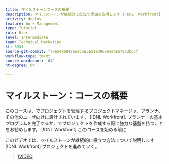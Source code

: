 ```yaml
---
title: マイルストーンコースの概要
description: マイルストーンが継続的に役立つ理由を説明します [!DNL  Workfront] プロジェクトを進めていく。
activity: deploy
feature: Work Management
type: Tutorial
role: User
level: Intermediate
team: Technical Marketing
kt: 8931
source-git-commit: f766549b8426e1c585b519396864aa857953b6cf
workflow-type: tm+mt
source-wordcount: '64'
ht-degree: 0%

---
```


# マイルストーン：コースの概要

このコースは、でプロジェクトを管理するプロジェクトマネージャ、プランナ、その他のユーザ向けに設計されています。 [!DNL Workfront]. プランナーの基本プログラムを完了するか、でプロジェクトを作成する際に強力な基盤を持つことをお勧めします。 [!DNL Workfront] このコースを始める前に

このビデオでは、マイルストーンが継続的に役立つ方法について説明します [!DNL  Workfront] プロジェクトを進めていく。

>[!VIDEO](https://video.tv.adobe.com/v/335203/?quality=12)
